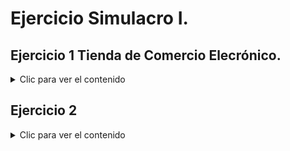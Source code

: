 <div align="justify">

# Ejercicio Simulacro I.

## Ejercicio 1 Tienda de Comercio Elecrónico.

<details>
    <summary>Clic para ver el contenido</summary>
    
### Una tienda en línea necesita un sistema que permita a los clientes comprar productos a través de un sitio web.

Como parte de los requisitos funcionales, el sistema debe incluir los siguientes procesos:

   1. El cliente puede navegar por el catálogo para visualizar los productos disponibles.
   2. Una vez que el cliente selecciona un producto, tiene la opción de colocar el artículo en el carrito.
   3. Para completar la compra, el cliente debe realizar las siguientes acciones:
        - Informar su dirección de envío (extensión opcional si ya tiene una dirección registrada).<br>
        - Completar los datos de su tarjeta de crédito para el pago.<br>
   4. Durante la transacción, el sistema debe:<br>
        - Verificar los datos de la tarjeta de crédito del cliente.<br>
        - Facturar la compra exitosamente.<br>
        - Enviar un e-mail de confirmación con los detalles de la compra al cliente.

El sistema también debe mostrar qué partes de este flujo son obligatorias y cuáles son opcionales. A partir de los requerimientos indicados:

Diseña un diagrama de casos de uso que represente las interacciones entre el cliente, el sistema y los casos de uso necesariosy los actores implicados para realizar una compra. Usa relaciones como `<<include>>` y `<<extend>>` según corresponda.
<br>
<br>
<br>
![alt text](Simulacro_comercio_electronico.drawio-1.png)"

---

</details>

## Ejercicio 2 

<details>
    <summary>Clic para ver el contenido</summary>
   
### Realiza la especificación de casos de uso de la siguiente imagen.

<img src="alguiler-pelicula-cu.jpg">
<br>
<br>
<br>

---

## Especificación de caso de uso de videoclub.


### Actores.

<details>
    <summary>Clic para ver el contenido</summary>
   
#### Cliente.

|  Actor | Cliente |
|---|---|
| Descripción  | Usuario común del videoclub.  |
| Características  |  |
| Relaciones | - Registrar un alquiler o una reserva de alquiler  |
| Referencias |- Proporciona sus datos personales <br>- Reservar una película  <br> - Alquilar una película <br> - Seleccionar una película.|   
|  Notas |   |
| Autor  | Carlos Antonio Díaz Galán |
|Fecha | 19/11/2024 |

|  Atributo |||
|---|---|---|
| _Nombre_  | _Descripción_  | _Tipo_ |
| | |

#### Proveedor.


|  Actor | Proveedor |
|---|---|
| Descripción  | Proveedor de películas.  |
| Características  | El proveedor provee de películas. |
| Relaciones | Abastece a los videoclubs. |
| Referencias | - Abastece películas según existencias. |   
|  Notas |   |
| Autor  | Carlos Antonio Díaz Galán |
|Fecha | 19/11/2024 |

|  Atributo |||
|---|---|---|
| _Nombre_  | _Descripción_  | _Tipo_ |
| | |

#### Administrador del videomax.


|  Actor | Administrador. |
|---|---|
| Descripción  | Notificación de la biblioteca.  |
| Características  | Las mismas funciones que el cliente y sus acciones específicas. |
| Relaciones | - Registra. <br> - Actualiza. |
| Referencias | - Registra los datos del cliente. <br> - Registra el alquiler de películas. <br> - Registra la reserva de peículas. <br> - Registra las películas que llegan nuevas.  <br> - Actualiza el proveedor. |   
|  Notas |   |
| Autor  | Carlos Antonio Díaz Galán |
|Fecha | 19/11/2024 |

|  Atributo |||
|---|---|---|
| _Nombre_  | _Descripción_  | _Tipo_ |
| | |

</details>

### Casos de uso.

<details>
    <summary>Clic para ver el contenido</summary>
   
#### Proporcionar datos personales.


|  Caso de Uso	CU.1 | Proporcionar datos personales.  |
  |---|---|
  | Fuentes  | Este caso de uso se sustenta gracias al [documento]()  |
  | Actor  |  Cliente. |
  | Descripción | Proporciona datos personales para poder alquilar películas.  |
  | Flujo básico |1. El cliente entrega sus credenciales y datos. <br>2. El cliente firma el contrato. |
  | Pre-condiciones | El cliente tiene que disponer de documentos para proporcionar sus datos personales.  |  
  | Post-condiciones  | Aceptar las condiciones en la política del videoclub.  |  
  |  Requerimientos | Datos personales.  |
  |  Notas |  _Notas adicionales_ |
  | Autor  | Carlos Antonio Díaz Galán |
  |Fecha | 19/11/2024 |

#### Alquilar una película

| Caso de Uso CU.2 | Registrar un alquiler            |
|------------------|----------------------------------|
| Fuentes          | Este caso de uso se sustenta gracias al [documento](). |
| Actor            | Cliente, administrador.           |
| Descripción      | Permite registrar un alquiler de una o varias películas solicitada por el cliente. |
| Flujo básico     | 1. El administrador selecciona la película solicitada por el cliente.<br>2. Se verifica la disponibilidad de la película.<br>3. Se registra el alquiler y se actualiza el estado dela película.<br>4. El sistema genera una fecha de devolución. |
| Pre-condiciones  | El usuario debe tener una cuenta activa y la película debe estar disponible. |
| Post-condiciones | La película queda registrada como alquilada y la fecha de devolución se establece. |
| Requerimientos   | Sistema de registro de alquileres y disponibilidad de la película. |
| Notas            |                          |
| Autor            | Carlos Antonio Díaz Galán |
| Fecha            | 19/11/2024               |

#### Reservar película

| Caso de Uso CU.3 | Reservar película              |
|------------------|-----------------------------------|
| Fuentes          | Este caso de uso se sustenta gracias al [documento](). |
| Actor            | Cliente, administrador.           |
| Descripción      | Permite realizar una reserva de un próximo título o uno que esté reservado. |
| Flujo básico     | 1. El administrador revisa los alquileres activos.<br>2. Se identifican los alquileres próximos a vencer.<br>3. Se genera una reserva con los datos del cliente. |
| Pre-condiciones  | Debe haber alquileres activos en el sistema. |
| Post-condiciones | El usuario recibe una fecha con la reserva. |
| Requerimientos   | Contacto del usuario |
| Notas            |                          |
| Autor            | Carlos Antonio Díaz Galán |
| Fecha            | 29/10/2024               |

#### Abastecer películas.

| Caso de Uso CU.4 | Abastecer películas.               |
|------------------|-----------------------------------|
| Fuentes          | Este caso de uso se sustenta gracias al [documento]() |
| Actor            | Proveedor.           |
| Descripción      | El proveedor abastece de títulos según hayan existencias a los videoclubs. |
| Flujo básico     | 1. El administrador solicita uno o varios títulos al proveedor.<br>2. El proveedor comprueba disponibilidad. <br>3. Se abastece películas. |
| Pre-condiciones  | Debe haber existencias. |
| Post-condiciones | Se actualiza las películas. |
| Requerimientos   | Contacto entre el videoclub y el proveedor. |
| Notas            |                          |
| Autor            | Carlos Antonio Díaz Galán |
| Fecha            | 19/11/2024               |

#### Registrar cliente.

| Caso de Uso CU.5 | Registrar cliente.               |
|------------------|-----------------------------------|
| Fuentes          | Este caso de uso se sustenta gracias al [documento]() |
| Actor            | Administrador.           |
| Descripción      | El cliente registra y da de alta al cliente. |
| Flujo básico     | 1.El cliente entrega sus datos personales.<br>2. El Administrador comprueba y hace las gestiones para registrar al cliente. <br>3. Se realiza el alta en la base de datos de clientes. |
| Pre-condiciones  | El cliente debe disponer de los datos personales en documentos. |
| Post-condiciones | El cliente puede alquilar. |
| Requerimientos   | Documentos personales. |
| Notas            |                          |
| Autor            | Carlos Antonio Díaz Galán |
| Fecha            | 19/11/2024               |

#### Registrar película.

| Caso de Uso CU.6 | Registrar película.               |
|------------------|-----------------------------------|
| Fuentes          | Este caso de uso se sustenta gracias al [documento]() |
| Actor            | Administrador.           |
| Descripción      | El administrador registra los títulos nuevos que le abasteció el proveedor. |
| Flujo básico     | 1.El proveedor entrega los títulos nuevos.<br>2. El Administrador comprueba y hace las gestiones para registrarlos. <br>3. Se realiza el alta en la base de datos de películas. <br>4. Están disponibles para alquilar. |
| Pre-condiciones  | El administrador debe comprobar que no se disponga en el videoclub <br> El proveedor primero debió abastecer el título a registrar. |
| Post-condiciones | El cliente puede alquilar las películas nuevas. |
| Requerimientos   |  |
| Notas            |                          |
| Autor            | Carlos Antonio Díaz Galán |
| Fecha            | 19/11/2024               |

#### Registrar reserva.

| Caso de Uso CU.7 | Registrar reserva.               |
|------------------|-----------------------------------|
| Fuentes          | Este caso de uso se sustenta gracias al [documento]() |
| Actor            | Administrador.           |
| Descripción      | El administrador registra la reserva de una película que el cliente quiera. |
| Flujo básico     | 1.El cliente solicita una o varias películas que estén alquiladas o pendientes de llegar nuevas.<br>2. El Administrador comprueba y hace las gestiones para registrar la solicitud. <br>3. Se realiza la reserva de películas. <br>4. Se proporciona al cliente el comprobante de reserva con las condiciones. |
| Pre-condiciones  | Se debe comprobar que no se disponga en el videoclub   |
| Post-condiciones | El cliente puede alquilar las películas nuevas o alquiladas. |
| Requerimientos   |  |
| Notas            |                          |
| Autor            | Carlos Antonio Díaz Galán |
| Fecha            | 19/11/2024               |

#### Registrar alquiler.

| Caso de Uso CU.8 | Registrar alquiler.               |
|------------------|-----------------------------------|
| Fuentes          | Este caso de uso se sustenta gracias al [documento]() |
| Actor            | Administrador.           |
| Descripción      | El administrador registra el alquiler de una película que el cliente quiera. |
| Flujo básico     | 1.El cliente solicita una o varias películas que quiera alquilar.<br>2. El Administrador comprueba y hace las gestiones para registrar la solicitud. <br>3. Se realiza el alquiler de películas. <br>4. Se proporciona al cliente el comprobante del alquiler con las condiciones. |
| Pre-condiciones  | El título debe estar disponible en el videoclub.   |
| Post-condiciones | El cliente se compromete a devolver la película. |
| Requerimientos   |  |
| Notas            |                          |
| Autor            | Carlos Antonio Díaz Galán |
| Fecha            | 19/11/2024               |


#### Registrar cliente.

| Caso de Uso CU.8 | Registrar cliente.               |
|------------------|-----------------------------------|
| Fuentes          | Este caso de uso se sustenta gracias al [documento]() |
| Actor            | Administrador.           |
| Descripción      | El administrador registra al cliente en la base de datos del videoclub. |
| Flujo básico     | 1.El cliente entrega los documentos que se le solicitan.<br>2. El Administrador comprueba y hace las gestiones para registrar al cliente. <br>3. Se da de alta al cliente con las condiciones de la política del videoclub. <br>4. Se proporciona al cliente el comprobante del registro con las condiciones. |
| Pre-condiciones  | El cliente solicita el registro.  |
| Post-condiciones | El cliente se compromete a devolver la película. |
| Requerimientos   |  |
| Notas            |                          |
| Autor            | Carlos Antonio Díaz Galán |
| Fecha            | 19/11/2024               |

</details>
    
